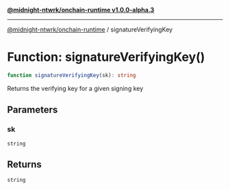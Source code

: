 [**@midnight-ntwrk/onchain-runtime v1.0.0-alpha.3**](../README.md)

***

[@midnight-ntwrk/onchain-runtime](../globals.md) / signatureVerifyingKey

# Function: signatureVerifyingKey()

```ts
function signatureVerifyingKey(sk): string
```

Returns the verifying key for a given signing key

## Parameters

### sk

`string`

## Returns

`string`
